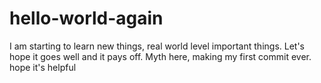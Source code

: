 # hello-world-again
I am starting to learn new things, real world level important things. Let's hope it goes well and it pays off.
Myth here, making my first commit ever.
hope it's helpful

